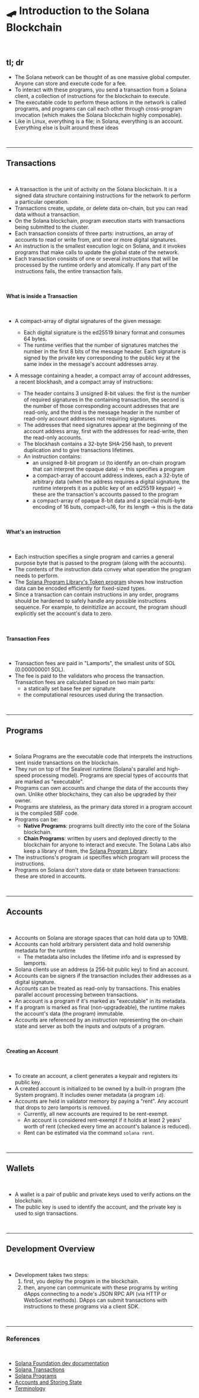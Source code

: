 # 🛹 Introduction to the Solana Blockchain


<br>

## tl; dr

* The Solana network can be thought of as one massive global computer. Anyone can store and execute code for a fee.
* To interact with these programs, you send a transaction from a Solana client, a collection of instructions for the blockchain to execute.
* The executable code to perform these actions in the network is called programs, and programs can call each other through cross-program invocation (which makes the Solana blockchain highly composable).
* Like in Linux, everything is a file; in Solana, everything is an account.
Everything else is built around these ideas

<br>

---

## Transactions

<br>

* A transaction is the unit of activity on the Solana blockchain. It is a signed data structure containing instructions for the network to perform a particular operation.
* Transactions create, update, or delete data on-chain, but you can read data without a transaction.
* On the Solana blockchain, program execution starts with transactions being submitted to the cluster.
* Each transaction consists of three parts: instructions, an array of accounts to read or write from, and one or more digital signatures.
* An instruction is the smallest execution logic on Solana, and it invokes programs that make calls to update the global state of the network.
* Each transaction consists of one or several instructions that will be processed by the runtime orderly and atomically. If any part of the instructions fails, the entire transaction fails.

<br>

#### What is inside a Transaction

<br>


* A compact-array of digital signatures of the given message:
    - Each digital signature is the ed25519 binary format and consumes 64 bytes.
    - The runtime verifies that the number of signatures matches the number in the first 8 bits of the message header. Each signature is signed by the private key corresponding to the public key at the same index in the message's account addresses array.

* A message containing a header, a compact array of account addresses, a recent blockhash, and a compact array of instructions:
    - The header contains 3 unsigned 8-bit values: the first is the number of required signatures in the containing transaction, the second is the number of those corresponding account addresses that are read-only, and the third is the message header in the number of read-only account addresses not requiring signatures.
    - The addresses that need signatures appear at the beginning of the account address array, first with the addresses for read-write, then the read-only accounts.
    - The blockhash contains a 32-byte SHA-256 hash, to prevent duplication and to give transactions lifetimes.
    - An instruction contains:
      - an unsigned 8-bit program `id` (to identify an on-chain program that can interpret the opaque data) -> this specifies a program
      - a compact-array of account address indexes, each a 32-byte of arbitrary data (when the address requires a digital signature, the runtime interprets it as a public key of an ed25519 keypair) -> these are the transaction's accounts passed to the program
      - a compact-array of opaque 8-bit data and a special multi-byte encoding of 16 buts, compact-u16, for its length -> this is the data

<br>

#### What's an instruction

<br>

* Each instruction specifies a single program and carries a general purpose byte that is passed to the program (along with the accounts).
* The contents of the instruction data convey what operation the program needs to perform.
* The [Solana Program Library's Token program](https://github.com/solana-labs/solana-program-library/tree/master/token) shows how instruction data can be encoded efficiently for fixed-sized types.
* Since a transaction can contain instructions in any order, programs should be hardened to safely handle any possible instructions sequence. For example, to deinitizlize an account, the program shoudl explicitly set the account's data to zero.

<br>

#### Transaction Fees

<br>

* Transaction fees are paid in "Lamports", the smallest units of SOL (0.000000001 SOL).
* The fee is paid to the validators who process the transaction.
Transaction fees are calculated based on two main parts:
  - a statically set base fee per signature
  - the computational resources used during the transaction.

<br>

---

## Programs

<br>

* Solana Programs are the executable code that interprets the instructions sent inside transactions on the blockchain.
* They run on top of the Sealevel runtime (Solana's parallel and high-speed processing model).
Programs are special types of accounts that are marked as "executable".
* Programs can own accounts and change the data of the accounts they own. Unlike other blockchains, they can also be upgraded by their owner.
* Programs are stateless, as the primary data stored in a program account is the compiled SBF code.
* Programs can be:
  - **Native Programs**: programs built directly into the core of the Solana blockchain.
  - **Chain Programs**: written by users and deployed directly to the blockchain for anyone to interact and execute. The Solana Labs also keep a library of them, the [Solana Program Library](https://spl.solana.com/).
* The instructions's program `id` specifies which program will process the instructions. 
* Programs on Solana don't store data or state between transactions: these are stored in accounts.

<br>

---

## Accounts


<br>

* Accounts on Solana are storage spaces that can hold data up to 10MB. 
* Accounts can hold arbitrary persistent data and hold ownership metadata for the runtime
  * The metadata also includes the lifetime info and is expressed by lamports.
* Solana clients use an address (a 256-bit public key) to find an account.
* Accounts can be signers if the transaction includes their addresses as a digital signature. 
* Accounts can be treated as read-only by transactions. This enables parallel account processing between transactions.
* An account is a program if it's marked as "executable" in its metadata. 
* If a program is marked as final (non-upgradeable), the runtime makes the account's data (the program) immutable.
* Accounts are referenced by an instruction representing the on-chain state and server as both the inputs and outputs of a program.

<br>

#### Creating an Account

<br>

* To create an account, a client generates a keypair and registers its public key.
* A created account is initialized to be owned by a built-in program (the System program). It includes owner metadata (a program `id`).
* Accounts are held in validator memory by paying a "rent". Any account that drops to zero lamports is removed. 
  - Currently, all new accounts are required to be rent-exempt.
  - An account is considered rent-exempt if it holds at least 2 years' worth of rent (checked every time an account's balance is reduced).
  - Rent can be estimated via the command `solana rent`.


<br>


---

## Wallets

<br>

* A wallet is a pair of public and private keys used to verify actions on the blockchain. 
* The public key is used to identify the account, and the private key is used to sign transactions.

<br>

---

## Development Overview

<br>

* Development takes two steps:
    1. first, you deploy the program in the blockchain.
    2. then, anyone can communicate with these programs by writing dApps connecting to a node's JSON RPC API (via HTTP or WebSocket methods). DApps can submit transactions with instructions to these programs via a client SDK.
  

<br>

----

### References

<br>

* [Solana Foundation dev documentation](https://solana.com/docs#start-learning)
* [Solana Transactions](https://solana.com/docs/core/transactions)
* [Solana Programs](https://solana.com/docs/core/programs#native-programs)
* [Accounts and Storing State](https://solana.com/docs/core/accounts)
* [Terminology](https://solana.com/docs/terminology#instruction)